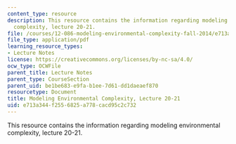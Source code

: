 ```yaml
---
content_type: resource
description: This resource contains the information regarding modeling environmental
  complexity, lecture 20-21.
file: /courses/12-086-modeling-environmental-complexity-fall-2014/e713a344f2556825a778cacd95c2c732_MIT12_086F14_biocycle.pdf
file_type: application/pdf
learning_resource_types:
- Lecture Notes
license: https://creativecommons.org/licenses/by-nc-sa/4.0/
ocw_type: OCWFile
parent_title: Lecture Notes
parent_type: CourseSection
parent_uid: be1be683-e9fa-b1ee-7d61-dd1daeaef870
resourcetype: Document
title: Modeling Environmental Complexity, Lecture 20-21
uid: e713a344-f255-6825-a778-cacd95c2c732
---
```

This resource contains the information regarding modeling environmental complexity, lecture 20-21.